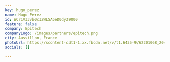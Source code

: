 ```yaml
---
key: hugo_perez
name: Hugo Perez
id: WCr1V33vb0cIZWLSA6eD0dy39000
feature: false
company: Epitech
companyLogo: /images/partners/epitech.png
city: Aussillon, France
photoUrl: https://scontent-cdt1-1.xx.fbcdn.net/v/t1.6435-9/62201068_2040365736075011_8452883375290580992_n.jpg?_nc_cat=106&ccb=1-5&_nc_sid=09cbfe&_nc_ohc=JVANuKbS5ugAX_TIACj&_nc_ht=scontent-cdt1-1.xx&oh=608892e8933afda492167448bbe36dd7&oe=61708132
socials: []

---
```


